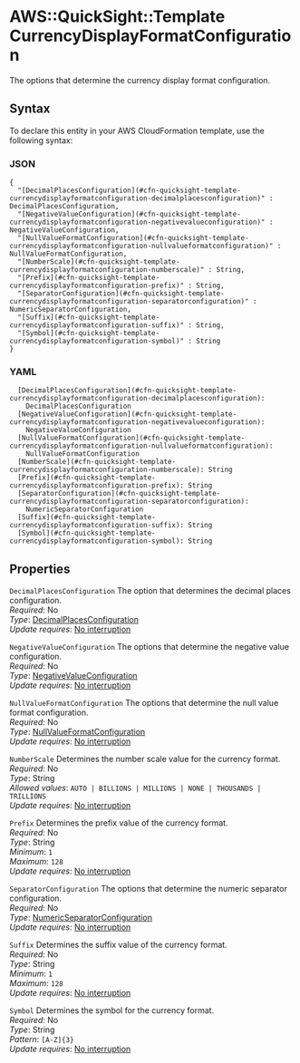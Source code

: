 # AWS::QuickSight::Template CurrencyDisplayFormatConfiguration<a name="aws-properties-quicksight-template-currencydisplayformatconfiguration"></a>

The options that determine the currency display format configuration\.

## Syntax<a name="aws-properties-quicksight-template-currencydisplayformatconfiguration-syntax"></a>

To declare this entity in your AWS CloudFormation template, use the following syntax:

### JSON<a name="aws-properties-quicksight-template-currencydisplayformatconfiguration-syntax.json"></a>

```
{
  "[DecimalPlacesConfiguration](#cfn-quicksight-template-currencydisplayformatconfiguration-decimalplacesconfiguration)" : DecimalPlacesConfiguration,
  "[NegativeValueConfiguration](#cfn-quicksight-template-currencydisplayformatconfiguration-negativevalueconfiguration)" : NegativeValueConfiguration,
  "[NullValueFormatConfiguration](#cfn-quicksight-template-currencydisplayformatconfiguration-nullvalueformatconfiguration)" : NullValueFormatConfiguration,
  "[NumberScale](#cfn-quicksight-template-currencydisplayformatconfiguration-numberscale)" : String,
  "[Prefix](#cfn-quicksight-template-currencydisplayformatconfiguration-prefix)" : String,
  "[SeparatorConfiguration](#cfn-quicksight-template-currencydisplayformatconfiguration-separatorconfiguration)" : NumericSeparatorConfiguration,
  "[Suffix](#cfn-quicksight-template-currencydisplayformatconfiguration-suffix)" : String,
  "[Symbol](#cfn-quicksight-template-currencydisplayformatconfiguration-symbol)" : String
}
```

### YAML<a name="aws-properties-quicksight-template-currencydisplayformatconfiguration-syntax.yaml"></a>

```
  [DecimalPlacesConfiguration](#cfn-quicksight-template-currencydisplayformatconfiguration-decimalplacesconfiguration):
    DecimalPlacesConfiguration
  [NegativeValueConfiguration](#cfn-quicksight-template-currencydisplayformatconfiguration-negativevalueconfiguration):
    NegativeValueConfiguration
  [NullValueFormatConfiguration](#cfn-quicksight-template-currencydisplayformatconfiguration-nullvalueformatconfiguration):
    NullValueFormatConfiguration
  [NumberScale](#cfn-quicksight-template-currencydisplayformatconfiguration-numberscale): String
  [Prefix](#cfn-quicksight-template-currencydisplayformatconfiguration-prefix): String
  [SeparatorConfiguration](#cfn-quicksight-template-currencydisplayformatconfiguration-separatorconfiguration):
    NumericSeparatorConfiguration
  [Suffix](#cfn-quicksight-template-currencydisplayformatconfiguration-suffix): String
  [Symbol](#cfn-quicksight-template-currencydisplayformatconfiguration-symbol): String
```

## Properties<a name="aws-properties-quicksight-template-currencydisplayformatconfiguration-properties"></a>

`DecimalPlacesConfiguration` <a name="cfn-quicksight-template-currencydisplayformatconfiguration-decimalplacesconfiguration"></a>
The option that determines the decimal places configuration\.  
_Required_: No  
_Type_: [DecimalPlacesConfiguration](aws-properties-quicksight-template-decimalplacesconfiguration.md)  
_Update requires_: [No interruption](https://docs.aws.amazon.com/AWSCloudFormation/latest/UserGuide/using-cfn-updating-stacks-update-behaviors.html#update-no-interrupt)

`NegativeValueConfiguration` <a name="cfn-quicksight-template-currencydisplayformatconfiguration-negativevalueconfiguration"></a>
The options that determine the negative value configuration\.  
_Required_: No  
_Type_: [NegativeValueConfiguration](aws-properties-quicksight-template-negativevalueconfiguration.md)  
_Update requires_: [No interruption](https://docs.aws.amazon.com/AWSCloudFormation/latest/UserGuide/using-cfn-updating-stacks-update-behaviors.html#update-no-interrupt)

`NullValueFormatConfiguration` <a name="cfn-quicksight-template-currencydisplayformatconfiguration-nullvalueformatconfiguration"></a>
The options that determine the null value format configuration\.  
_Required_: No  
_Type_: [NullValueFormatConfiguration](aws-properties-quicksight-template-nullvalueformatconfiguration.md)  
_Update requires_: [No interruption](https://docs.aws.amazon.com/AWSCloudFormation/latest/UserGuide/using-cfn-updating-stacks-update-behaviors.html#update-no-interrupt)

`NumberScale` <a name="cfn-quicksight-template-currencydisplayformatconfiguration-numberscale"></a>
Determines the number scale value for the currency format\.  
_Required_: No  
_Type_: String  
_Allowed values_: `AUTO | BILLIONS | MILLIONS | NONE | THOUSANDS | TRILLIONS`  
_Update requires_: [No interruption](https://docs.aws.amazon.com/AWSCloudFormation/latest/UserGuide/using-cfn-updating-stacks-update-behaviors.html#update-no-interrupt)

`Prefix` <a name="cfn-quicksight-template-currencydisplayformatconfiguration-prefix"></a>
Determines the prefix value of the currency format\.  
_Required_: No  
_Type_: String  
_Minimum_: `1`  
_Maximum_: `128`  
_Update requires_: [No interruption](https://docs.aws.amazon.com/AWSCloudFormation/latest/UserGuide/using-cfn-updating-stacks-update-behaviors.html#update-no-interrupt)

`SeparatorConfiguration` <a name="cfn-quicksight-template-currencydisplayformatconfiguration-separatorconfiguration"></a>
The options that determine the numeric separator configuration\.  
_Required_: No  
_Type_: [NumericSeparatorConfiguration](aws-properties-quicksight-template-numericseparatorconfiguration.md)  
_Update requires_: [No interruption](https://docs.aws.amazon.com/AWSCloudFormation/latest/UserGuide/using-cfn-updating-stacks-update-behaviors.html#update-no-interrupt)

`Suffix` <a name="cfn-quicksight-template-currencydisplayformatconfiguration-suffix"></a>
Determines the suffix value of the currency format\.  
_Required_: No  
_Type_: String  
_Minimum_: `1`  
_Maximum_: `128`  
_Update requires_: [No interruption](https://docs.aws.amazon.com/AWSCloudFormation/latest/UserGuide/using-cfn-updating-stacks-update-behaviors.html#update-no-interrupt)

`Symbol` <a name="cfn-quicksight-template-currencydisplayformatconfiguration-symbol"></a>
Determines the symbol for the currency format\.  
_Required_: No  
_Type_: String  
_Pattern_: `[A-Z]{3}`  
_Update requires_: [No interruption](https://docs.aws.amazon.com/AWSCloudFormation/latest/UserGuide/using-cfn-updating-stacks-update-behaviors.html#update-no-interrupt)
